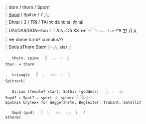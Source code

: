 𓇮 dorn / thorn / Sporn  
𓇮 [Sopd](https://en.wikipedia.org/wiki/Sopd) / Spitze / 7 [𓇼](𓇼)  
𓇮 Dhrai / 3 / TRI / TAI 大 dà 太 tài 台 tái  
𓇮 DAI/DAR/DON⇨tun 𓏙  𓏚 ΔⲆ𓏏Dδ X8 ⇔ 𓄋 𓄏 𓆑 𐇩 𐦜 𐂠 𒋛 Д д  
𓇮 ⇔ dome turm? cumulus??  
𓇮 Sotis sThorn Stern 𓇮𓏏[𓇼](𓇼) star [𓊨](𓊨)  
```  
   thorn, spine   𓋴  𓂋  𓏏  𓇮  
thor𓏏 ⋍ thorn  

   triangle   𓋴  𓊪   𓂧  𓏏  𓇮  
Spitzeck𓇮  

   Sirius (female? star), Sothis (goddess)   𓇮  𓏏  𓇼  
Sopd? ⇔ Sput? ⇔ sport 𓇼 sphere 𓋴𓃀𓄿𓇼𓇳  
Sputnik Спутник für Weggefährte, Begleiter: Trabant, Satellit  

   Sopd (god)   𓋴  𓇮   𓂧  𓈋  𓅱  𓀭  
Sthorm?  
```  